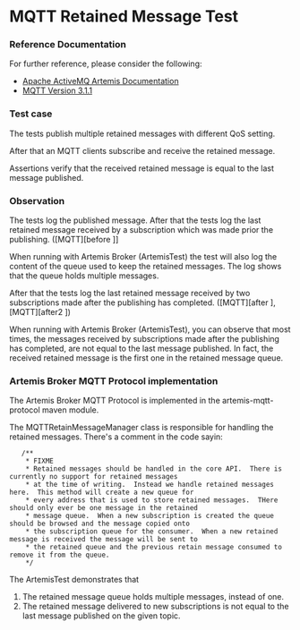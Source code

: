 # MQTT Retained Message Test

### Reference Documentation
For further reference, please consider the following:

* [Apache ActiveMQ Artemis Documentation](https://activemq.apache.org/components/artemis/documentation/latest/mqtt.html)
* [MQTT Version 3.1.1](https://docs.oasis-open.org/mqtt/mqtt/v3.1.1/os/mqtt-v3.1.1-os.html)

### Test case
The tests publish multiple retained messages with different QoS setting.

After that an MQTT clients subscribe and receive the retained message.

Assertions verify that the received retained message is equal to the last message published.

### Observation

The tests log the published message.
After that the tests log the last retained message received by a subscription which was made prior the publishing. (\[MQTT\]\[before \]]

When running with Artemis Broker (ArtemisTest) the test will also log the content of the queue used to keep the retained messages. The log shows that the queue holds multiple messages.

After that the tests log the last retained message received by two subscriptions made after the publishing has completed. (\[MQTT\]\[after  \], \[MQTT\]\[after2 \])

When running with Artemis Broker (ArtemisTest), you can observe that most times, the messages received by subscriptions made after the publishing has completed, are not equal to the last message published. In fact, the received retained message is the first one in the retained message queue.

### Artemis Broker MQTT Protocol implementation

The Artemis Broker MQTT Protocol is implemented in the artemis-mqtt-protocol maven module. 

The MQTTRetainMessageManager class is responsible for handling the retained messages. There's a comment in the code sayin:

```
   /**
    * FIXME
    * Retained messages should be handled in the core API.  There is currently no support for retained messages
    * at the time of writing.  Instead we handle retained messages here.  This method will create a new queue for
    * every address that is used to store retained messages.  THere should only ever be one message in the retained
    * message queue.  When a new subscription is created the queue should be browsed and the message copied onto
    * the subscription queue for the consumer.  When a new retained message is received the message will be sent to
    * the retained queue and the previous retain message consumed to remove it from the queue.
    */
```

The ArtemisTest demonstrates that

1. The retained message queue holds multiple messages, instead of one.
2. The retained message delivered to new subscriptions is not equal to the last message published on the given topic.






